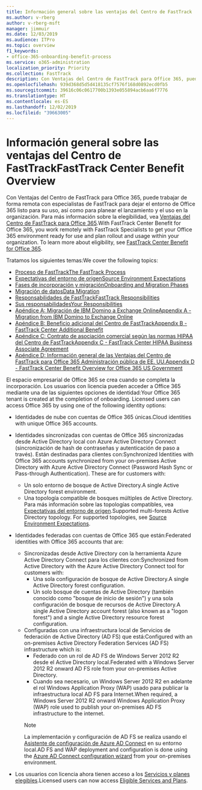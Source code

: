 ```yaml
---
title: Información general sobre las ventajas del Centro de FastTrack
ms.author: v-rberg
author: v-rberg-msft
manager: jimmuir
ms.date: 12/03/2019
ms.audience: ITPro
ms.topic: overview
f1_keywords:
- office-365-onboarding-benefit-process
ms.service: o365-administration
localization_priority: Priority
ms.collection: FastTrack
description: Con Ventajas del Centro de FastTrack para Office 365, puede trabajar de forma remota con especialistas de FastTrack para dejar el entorno de Office 365 listo para su uso, así como para planear el lanzamiento y el uso en la organización. Para más información sobre la elegibilidad, vea Ventajas del Centro de FastTrack para Office 365.
ms.openlocfilehash: 939d368d5d5d418135cf7576f168d0892ecd0fb5
ms.sourcegitcommit: 39616c06c0617700b1393e055894acb6aa6f7776
ms.translationtype: HT
ms.contentlocale: es-ES
ms.lasthandoff: 12/02/2019
ms.locfileid: "39663005"
---
```

# <a name="fasttrack-center-benefit-overview"></a><span data-ttu-id="90c76-104">Información general sobre las ventajas del Centro de FastTrack</span><span class="sxs-lookup"><span data-stu-id="90c76-104">FastTrack Center Benefit Overview</span></span>

<span data-ttu-id="90c76-p102">Con Ventajas del Centro de FastTrack para Office 365, puede trabajar de forma remota con especialistas de FastTrack para dejar el entorno de Office 365 listo para su uso, así como para planear el lanzamiento y el uso en la organización. Para más información sobre la elegibilidad, vea [Ventajas del Centro de FastTrack para Office 365](O365-fasttrack-benefit-for-office-365.md).</span><span class="sxs-lookup"><span data-stu-id="90c76-p102">With FastTrack Center Benefit for Office 365, you work remotely with FastTrack Specialists to get your Office 365 environment ready for use and plan rollout and usage within your organization. To learn more about eligibility, see [FastTrack Center Benefit for Office 365](O365-fasttrack-benefit-for-office-365.md).</span></span>
  
<span data-ttu-id="90c76-107">Tratamos los siguientes temas:</span><span class="sxs-lookup"><span data-stu-id="90c76-107">We cover the following topics:</span></span>
- [<span data-ttu-id="90c76-108">Proceso de FastTrack</span><span class="sxs-lookup"><span data-stu-id="90c76-108">The FastTrack Process</span></span>](O365-fasttrack-process.md) 
- [<span data-ttu-id="90c76-109">Expectativas del entorno de origen</span><span class="sxs-lookup"><span data-stu-id="90c76-109">Source Environment Expectations</span></span>](O365-source-environment-expectations.md)
- [<span data-ttu-id="90c76-110">Fases de incorporación y migración</span><span class="sxs-lookup"><span data-stu-id="90c76-110">Onboarding and Migration Phases</span></span>](O365-onboarding-and-migration.md)
- [<span data-ttu-id="90c76-111">Migración de datos</span><span class="sxs-lookup"><span data-stu-id="90c76-111">Data Migration</span></span>](O365-data-migration.md)
- [<span data-ttu-id="90c76-112">Responsabilidades de FastTrack</span><span class="sxs-lookup"><span data-stu-id="90c76-112">FastTrack Responsibilities</span></span>](O365-fasttrack-responsibilities.md)
- [<span data-ttu-id="90c76-113">Sus responsabilidades</span><span class="sxs-lookup"><span data-stu-id="90c76-113">Your Responsibilities</span></span>](O365-your-responsibilities.md) 
- [<span data-ttu-id="90c76-114">Apéndice A: Migración de IBM Domino a Exchange Online</span><span class="sxs-lookup"><span data-stu-id="90c76-114">Appendix A - Migration from IBM Domino to Exchange Online</span></span>](O365-from-ibm-domino-to-exchange-online.md)
- [<span data-ttu-id="90c76-115">Apéndice B: Beneficio adicional del Centro de FastTrack</span><span class="sxs-lookup"><span data-stu-id="90c76-115">Appendix B - FastTrack Center Additional Benefit</span></span>](O365-fasttrack-additional-benefits.md)
- [<span data-ttu-id="90c76-116">Apéndice C: Contrato de asociación comercial según las normas HIPAA del Centro de FastTrack</span><span class="sxs-lookup"><span data-stu-id="90c76-116">Appendix C - FastTrack Center HIPAA Business Associate Agreement</span></span>](O365-hipaa-business-associate-agreement.md)
- [<span data-ttu-id="90c76-117">Apéndice D: Información general de las Ventajas del Centro de FastTrack para Office 365 Administración pública de EE. UU.</span><span class="sxs-lookup"><span data-stu-id="90c76-117">Appendix D - FastTrack Center Benefit Overview for Office 365 US Government</span></span>](US-Gov-appendix-overview.md)
    
<span data-ttu-id="90c76-p103">El espacio empresarial de Office 365 se crea cuando se completa la incorporación. Los usuarios con licencia pueden acceder a Office 365 mediante una de las siguientes opciones de identidad:</span><span class="sxs-lookup"><span data-stu-id="90c76-p103">Your Office 365 tenant is created at the completion of onboarding. Licensed users can access Office 365 by using one of the following identity options:</span></span>
- <span data-ttu-id="90c76-120">Identidades de nube con cuentas de Office 365 únicas.</span><span class="sxs-lookup"><span data-stu-id="90c76-120">Cloud identities with unique Office 365 accounts.</span></span>
- <span data-ttu-id="90c76-p104">Identidades sincronizadas con cuentas de Office 365 sincronizadas desde Active Directory local con Azure Active Directory Connect (sincronización de hash de contraseñas y autenticación de paso a través). Están destinadas para clientes con:</span><span class="sxs-lookup"><span data-stu-id="90c76-p104">Synchronized Identities with Office 365 accounts synchronized from your on-premises Active Directory with Azure Active Directory Connect (Password Hash Sync or Pass-through Authentication). These are for customers with:</span></span>
  - <span data-ttu-id="90c76-123">Un solo entorno de bosque de Active Directory.</span><span class="sxs-lookup"><span data-stu-id="90c76-123">A single Active Directory forest environment.</span></span>
  - <span data-ttu-id="90c76-p105">Una topología compatible de bosques múltiples de Active Directory. Para más información sobre las topologías compatibles, vea [Expectativas del entorno de origen](O365-source-environment-expectations.md).</span><span class="sxs-lookup"><span data-stu-id="90c76-p105">Supported multi-forests Active Directory topology. For supported topologies, see [Source Environment Expectations](O365-source-environment-expectations.md).</span></span>
- <span data-ttu-id="90c76-126">Identidades federadas con cuentas de Office 365 que están:</span><span class="sxs-lookup"><span data-stu-id="90c76-126">Federated identities with Office 365 accounts that are:</span></span>
  - <span data-ttu-id="90c76-127">Sincronizadas desde Active Directory con la herramienta Azure Active Directory Connect para los clientes con:</span><span class="sxs-lookup"><span data-stu-id="90c76-127">Synchronized from Active Directory with the Azure Active Directory Connect tool for customers with:</span></span>
      - <span data-ttu-id="90c76-128">Una sola configuración de bosque de Active Directory.</span><span class="sxs-lookup"><span data-stu-id="90c76-128">A single Active Directory forest configuration.</span></span>
      - <span data-ttu-id="90c76-129">Un solo bosque de cuentas de Active Directory (también conocido como "bosque de inicio de sesión") y una sola configuración de bosque de recursos de Active Directory.</span><span class="sxs-lookup"><span data-stu-id="90c76-129">A single Active Directory account forest (also known as a "logon forest") and a single Active Directory resource forest configuration.</span></span>
  - <span data-ttu-id="90c76-130">Configuradas con una infraestructura local de Servicios de federación de Active Directory (AD FS) que está:</span><span class="sxs-lookup"><span data-stu-id="90c76-130">Configured with an on-premises Active Directory Federation Services (AD FS) infrastructure which is:</span></span>
      - <span data-ttu-id="90c76-131">Federado con un rol de AD FS de Windows Server 2012 R2 desde el Active Directory local.</span><span class="sxs-lookup"><span data-stu-id="90c76-131">Federated with a Windows Server 2012 R2 onward AD FS role from your on-premises Active Directory.</span></span>
      - <span data-ttu-id="90c76-132">Cuando sea necesario, un Windows Server 2012 R2 en adelante el rol Windows Application Proxy (WAP) usado para publicar la infraestructura local AD FS para Internet.</span><span class="sxs-lookup"><span data-stu-id="90c76-132">When required, a Windows Server 2012 R2 onward Windows Application Proxy (WAP) role used to publish your on-premises AD FS infrastructure to the internet.</span></span>
    > [!NOTE]
    > <span data-ttu-id="90c76-133">La implementación y configuración de AD FS se realiza usando el [Asistente de configuración de Azure AD Connect](https://go.microsoft.com/fwlink/?linkid=844794) en su entorno local.</span><span class="sxs-lookup"><span data-stu-id="90c76-133">AD FS and WAP deployment and configuration is done using the [Azure AD Connect configuration wizard](https://go.microsoft.com/fwlink/?linkid=844794) from your on-premises environment.</span></span> 
  
- <span data-ttu-id="90c76-134">Los usuarios con licencia ahora tienen acceso a los [Servicios y planes elegibles](M365-eligible-services-and-plans.md).</span><span class="sxs-lookup"><span data-stu-id="90c76-134">Licensed users can now access [Eligible Services and Plans](M365-eligible-services-and-plans.md).</span></span>
    

 
